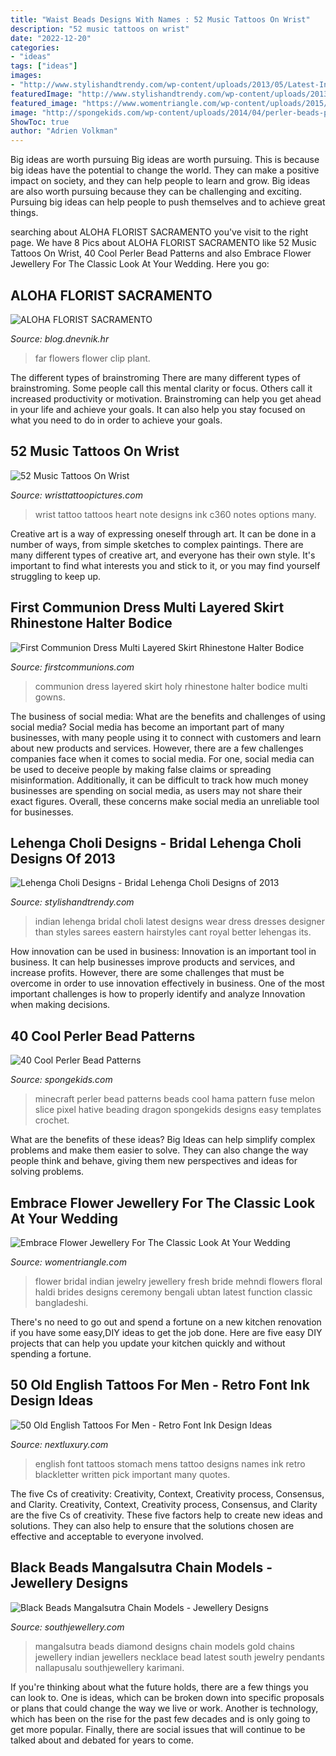 ```yaml
---
title: "Waist Beads Designs With Names : 52 Music Tattoos On Wrist"
description: "52 music tattoos on wrist"
date: "2022-12-20"
categories:
- "ideas"
tags: ["ideas"]
images:
- "http://www.stylishandtrendy.com/wp-content/uploads/2013/05/Latest-Indian-Bridal-Lehnga-Choli-Designs-2013-4.jpg"
featuredImage: "http://www.stylishandtrendy.com/wp-content/uploads/2013/05/Latest-Indian-Bridal-Lehnga-Choli-Designs-2013-4.jpg"
featured_image: "https://www.womentriangle.com/wp-content/uploads/2015/11/flower-jewelry-261120156.jpg"
image: "http://spongekids.com/wp-content/uploads/2014/04/perler-beads-patterns/29-minecraft-melon-slice.png"
ShowToc: true
author: "Adrien Volkman"
---
```



Big ideas are worth pursuing
Big ideas are worth pursuing. This is because big ideas have the potential to change the world. They can make a positive impact on society, and they can help people to learn and grow. Big ideas are also worth pursuing because they can be challenging and exciting. Pursuing big ideas can help people to push themselves and to achieve great things.

	

		
searching about ALOHA FLORIST SACRAMENTO you've visit to the right page. We have 8 Pics about ALOHA FLORIST SACRAMENTO like 52 Music Tattoos On Wrist, 40 Cool Perler Bead Patterns and also Embrace Flower Jewellery For The Classic Look At Your Wedding. Here you go:
		
    
## ALOHA FLORIST SACRAMENTO

<img loading=lazy src="http://bit.ly/oJMP15" onerror="this.onerror=null;this.src='https://tse3.mm.bing.net/th?id=OIP.Nmh62_TcLCWXZNsf9Tqs3wHaFB&amp;pid=15.1';" alt="ALOHA FLORIST SACRAMENTO">

_Source: blog.dnevnik.hr_

>far flowers flower clip plant. 

	

The different types of brainstroming
There are many different types of brainstroming. Some people call this mental clarity or focus. Others call it increased productivity or motivation. Brainstroming can help you get ahead in your life and achieve your goals. It can also help you stay focused on what you need to do in order to achieve your goals.

    
## 52 Music Tattoos On Wrist

<img loading=lazy src="http://www.wristtattoopictures.com/wp-content/uploads/2016/06/Black-Music-Heart-Tattoo-WT112.jpg" onerror="this.onerror=null;this.src='https://tse3.mm.bing.net/th?id=OIP.vdHZgw6TGAJJ5UpL77pESAHaJ4&amp;pid=15.1';" alt="52 Music Tattoos On Wrist">

_Source: wristtattoopictures.com_

>wrist tattoo tattoos heart note designs ink c360 notes options many. 

	

Creative art is a way of expressing oneself through art. It can be done in a number of ways, from simple sketches to complex paintings. There are many different types of creative art, and everyone has their own style. It's important to find what interests you and stick to it, or you may find yourself struggling to keep up.

    
## First Communion Dress Multi Layered Skirt Rhinestone Halter Bodice

<img loading=lazy src="https://www.firstcommunions.com/wp-content/uploads/2017/09/First-Communion-Dress-Multi-Layered-Skirt-Rhinestone-Halter-Bodice.jpg" onerror="this.onerror=null;this.src='https://tse3.mm.bing.net/th?id=OIP.bnS6xwzF1Yxozhyfo5hSqAHaJ5&amp;pid=15.1';" alt="First Communion Dress Multi Layered Skirt Rhinestone Halter Bodice">

_Source: firstcommunions.com_

>communion dress layered skirt holy rhinestone halter bodice multi gowns. 

	

The business of social media: What are the benefits and challenges of using social media?
Social media has become an important part of many businesses, with many people using it to connect with customers and learn about new products and services. However, there are a few challenges companies face when it comes to social media. For one, social media can be used to deceive people by making false claims or spreading misinformation. Additionally, it can be difficult to track how much money businesses are spending on social media, as users may not share their exact figures. Overall, these concerns make social media an unreliable tool for businesses.

    
## Lehenga Choli Designs - Bridal Lehenga Choli Designs Of 2013

<img loading=lazy src="http://www.stylishandtrendy.com/wp-content/uploads/2013/05/Latest-Indian-Bridal-Lehnga-Choli-Designs-2013-4.jpg" onerror="this.onerror=null;this.src='https://tse3.mm.bing.net/th?id=OIP.rRQtTJuEHxCbTw_OJvt6fgHaLH&amp;pid=15.1';" alt="Lehenga Choli Designs - Bridal Lehenga Choli Designs of 2013">

_Source: stylishandtrendy.com_

>indian lehenga bridal choli latest designs wear dress dresses designer than styles sarees eastern hairstyles cant royal better lehengas its. 

	

How innovation can be used in business:
Innovation is an important tool in business. It can help businesses improve products and services, and increase profits. However, there are some challenges that must be overcome in order to use innovation effectively in business. One of the most important challenges is how to properly identify and analyze Innovation when making decisions.

    
## 40 Cool Perler Bead Patterns

<img loading=lazy src="http://spongekids.com/wp-content/uploads/2014/04/perler-beads-patterns/29-minecraft-melon-slice.png" onerror="this.onerror=null;this.src='https://tse4.mm.bing.net/th?id=OIP.y3HtCiOkUi_uRRfoeYunfwHaF0&amp;pid=15.1';" alt="40 Cool Perler Bead Patterns">

_Source: spongekids.com_

>minecraft perler bead patterns beads cool hama pattern fuse melon slice pixel hative beading dragon spongekids designs easy templates crochet. 

	

What are the benefits of these ideas?
Big Ideas can help simplify complex problems and make them easier to solve. They can also change the way people think and behave, giving them new perspectives and ideas for solving problems.

    
## Embrace Flower Jewellery For The Classic Look At Your Wedding

<img loading=lazy src="https://www.womentriangle.com/wp-content/uploads/2015/11/flower-jewelry-261120156.jpg" onerror="this.onerror=null;this.src='https://tse4.mm.bing.net/th?id=OIP.F4cWZMkz1ZUxqAH79C2TAwHaLQ&amp;pid=15.1';" alt="Embrace Flower Jewellery For The Classic Look At Your Wedding">

_Source: womentriangle.com_

>flower bridal indian jewelry jewellery fresh bride mehndi flowers floral haldi brides designs ceremony bengali ubtan latest function classic bangladeshi. 

	

There's no need to go out and spend a fortune on a new kitchen renovation if you have some easy,DIY ideas to get the job done. Here are five easy DIY projects that can help you update your kitchen quickly and without spending a fortune.

    
## 50 Old English Tattoos For Men - Retro Font Ink Design Ideas

<img loading=lazy src="http://nextluxury.com/wp-content/uploads/mens-stomach-old-english-font-tattoo-designs.jpg" onerror="this.onerror=null;this.src='https://tse2.mm.bing.net/th?id=OIP.Fd9UR2me4Ho04MDU-zXftAHaHa&amp;pid=15.1';" alt="50 Old English Tattoos For Men - Retro Font Ink Design Ideas">

_Source: nextluxury.com_

>english font tattoos stomach mens tattoo designs names ink retro blackletter written pick important many quotes. 

	

The five Cs of creativity: Creativity, Context, Creativity process, Consensus, and Clarity.
Creativity, Context, Creativity process, Consensus, and Clarity are the five Cs of creativity. These five factors help to create new ideas and solutions. They can also help to ensure that the solutions chosen are effective and acceptable to everyone involved.

    
## Black Beads Mangalsutra Chain Models - Jewellery Designs

<img loading=lazy src="https://www.southjewellery.com/wp-content/uploads/2016/09/black_beads_mangalsutra_chains-560x600.jpg" onerror="this.onerror=null;this.src='https://tse4.mm.bing.net/th?id=OIP.9XtwnugdT78M_qPUsLXqRwHaH7&amp;pid=15.1';" alt="Black Beads Mangalsutra Chain Models - Jewellery Designs">

_Source: southjewellery.com_

>mangalsutra beads diamond designs chain models gold chains jewellery indian jewellers necklace bead latest south jewelry pendants nallapusalu southjewellery karimani. 

	

If you're thinking about what the future holds, there are a few things you can look to. One is ideas, which can be broken down into specific proposals or plans that could change the way we live or work. Another is technology, which has been on the rise for the past few decades and is only going to get more popular. Finally, there are social issues that will continue to be talked about and debated for years to come.


